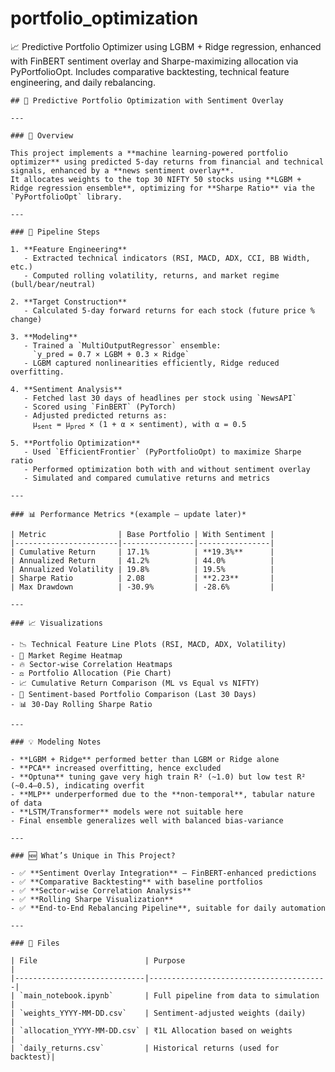 # portfolio_optimization
📈 Predictive Portfolio Optimizer using LGBM + Ridge regression, enhanced with FinBERT sentiment overlay and Sharpe-maximizing allocation via PyPortfolioOpt. Includes comparative backtesting, technical feature engineering, and daily rebalancing.
<pre><code>## 📘 Predictive Portfolio Optimization with Sentiment Overlay

---

### 📌 Overview

This project implements a **machine learning-powered portfolio optimizer** using predicted 5-day returns from financial and technical signals, enhanced by a **news sentiment overlay**.  
It allocates weights to the top 30 NIFTY 50 stocks using **LGBM + Ridge regression ensemble**, optimizing for **Sharpe Ratio** via the `PyPortfolioOpt` library.

---

### 🔧 Pipeline Steps

1. **Feature Engineering**  
   - Extracted technical indicators (RSI, MACD, ADX, CCI, BB Width, etc.)
   - Computed rolling volatility, returns, and market regime (bull/bear/neutral)

2. **Target Construction**  
   - Calculated 5-day forward returns for each stock (future price % change)

3. **Modeling**  
   - Trained a `MultiOutputRegressor` ensemble:  
     `y_pred = 0.7 × LGBM + 0.3 × Ridge`
   - LGBM captured nonlinearities efficiently, Ridge reduced overfitting.

4. **Sentiment Analysis**  
   - Fetched last 30 days of headlines per stock using `NewsAPI`
   - Scored using `FinBERT` (PyTorch)  
   - Adjusted predicted returns as:  
     μ<sub>sent</sub> = μ<sub>pred</sub> × (1 + α × sentiment), with α = 0.5

5. **Portfolio Optimization**  
   - Used `EfficientFrontier` (PyPortfolioOpt) to maximize Sharpe ratio  
   - Performed optimization both with and without sentiment overlay  
   - Simulated and compared cumulative returns and metrics

---

### 📊 Performance Metrics *(example — update later)*

| Metric                | Base Portfolio | With Sentiment |
|-----------------------|----------------|----------------|
| Cumulative Return     | 17.1%          | **19.3%**      |
| Annualized Return     | 41.2%          | 44.0%          |
| Annualized Volatility | 19.8%          | 19.5%          |
| Sharpe Ratio          | 2.08           | **2.23**       |
| Max Drawdown          | -30.9%         | -28.6%         |

---

### 📈 Visualizations

- 📉 Technical Feature Line Plots (RSI, MACD, ADX, Volatility)
- 🧊 Market Regime Heatmap
- 🔥 Sector-wise Correlation Heatmaps
- ⚖️ Portfolio Allocation (Pie Chart)
- 📈 Cumulative Return Comparison (ML vs Equal vs NIFTY)
- 📰 Sentiment-based Portfolio Comparison (Last 30 Days)
- 📊 30-Day Rolling Sharpe Ratio

---

### 💡 Modeling Notes

- **LGBM + Ridge** performed better than LGBM or Ridge alone  
- **PCA** increased overfitting, hence excluded  
- **Optuna** tuning gave very high train R² (~1.0) but low test R² (~0.4–0.5), indicating overfit  
- **MLP** underperformed due to the **non-temporal**, tabular nature of data  
- **LSTM/Transformer** models were not suitable here  
- Final ensemble generalizes well with balanced bias-variance

---

### 🆕 What’s Unique in This Project?

- ✅ **Sentiment Overlay Integration** — FinBERT-enhanced predictions  
- ✅ **Comparative Backtesting** with baseline portfolios  
- ✅ **Sector-wise Correlation Analysis**  
- ✅ **Rolling Sharpe Visualization**  
- ✅ **End-to-End Rebalancing Pipeline**, suitable for daily automation

---

### 📂 Files

| File                        | Purpose                               |
|-----------------------------|----------------------------------------|
| `main_notebook.ipynb`       | Full pipeline from data to simulation |
| `weights_YYYY-MM-DD.csv`    | Sentiment-adjusted weights (daily)    |
| `allocation_YYYY-MM-DD.csv` | ₹1L Allocation based on weights       |
| `daily_returns.csv`         | Historical returns (used for backtest)|
</code></pre>
